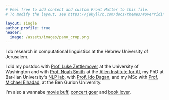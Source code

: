 ```yaml
---
# Feel free to add content and custom Front Matter to this file.
# To modify the layout, see https://jekyllrb.com/docs/themes/#overriding-theme-defaults

layout: single
author_profile: true
header:
  image: /assets/images/pano_crop.png
---
```

I do research in computational linguistics at the Hebrew University of Jerusalem.

I did my postdoc with [Prof. Luke Zettlemoyer]("https://www.cs.washington.edu/people/faculty/lsz") at the University of Washington and with [Prof. Noah Smith]("https://homes.cs.washington.edu/~nasmith/") at the
[Allen Institute for AI]("http://allenai.org"), my PhD at Bar-Ilan University's [NLP lab]("http://u.cs.biu.ac.il/~nlp/"), with [Prof. Ido Dagan]("http://u.cs.biu.ac.il/~dagan/"), and my MSc with [Prof. Michael Elhadad]("http://www.cs.bgu.ac.il/~elhadad"), at the Ben Gurion University.

I'm also a wannabe [movie buff]("https://letterboxd.com/gabistanovsky/films/diary/"), [concert goer]("http://www.setlist.fm/concerts/Gabis") and [book lover]("https://www.goodreads.com/user/show/24306303-gabriel-stanovsky").






				
